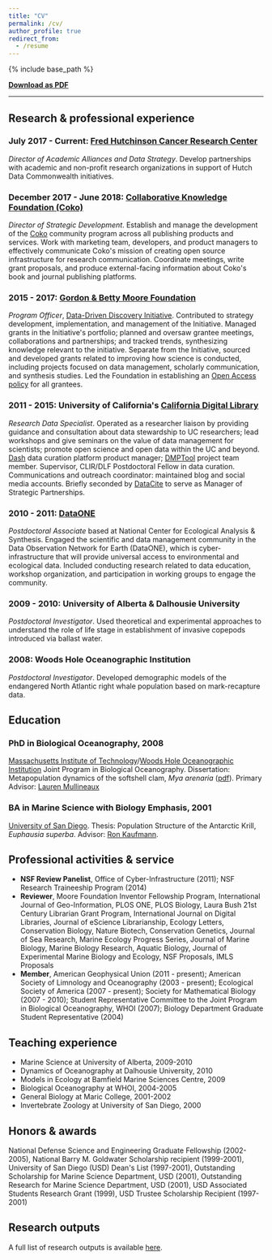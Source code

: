 ```yaml
---
title: "CV"
permalink: /cv/
author_profile: true
redirect_from:
  - /resume
---
```


{% include base_path %}

**[Download as PDF](https://strasser.github.io/files/cv.pdf)**

---

## Research & professional experience 

### July 2017 - Current: [Fred Hutchinson Cancer Research Center](http://fredhutch.org)

_Director of Academic Alliances and Data Strategy_. Develop partnerships with academic and non-profit research organizations in support of Hutch Data Commonwealth initiatives.

### December 2017 - June 2018: [Collaborative Knowledge Foundation (Coko)](http://coko.foundation)

_Director of Strategic Development_. Establish and manage the development of the [Coko](http://coko.foundation) community program across all publishing products and services. Work with marketing team, developers, and product managers to effectively communicate Coko's mission of creating open source infrastructure for research communication. Coordinate meetings, write grant proposals, and produce external-facing information about Coko's book and journal publishing platforms.


### 2015 - 2017: [Gordon & Betty Moore Foundation](http://www.moore.org)

_Program Officer_, [Data-Driven Discovery Initiative](http://www.moore.org/programs/science/data-driven-discovery). Contributed to strategy development, implementation, and management of the Initiative. Managed grants in the Initiative's portfolio; planned and oversaw grantee meetings, collaborations and partnerships; and tracked trends, synthesizing knowledge relevant to the initiative. Separate from the Initiative, sourced and developed grants related to improving how science is conducted, including projects focused on data management,  scholarly communication, and synthesis studies. Led the Foundation in establishing an [Open Access policy](https://www.moore.org/article-detail?newsUrlName=moore-foundation-rolls-out-new-open-access-policy) for all grantees.


### 2011 - 2015: University of California's [California Digital Library](http://cdlib.org)

_Research Data Specialist_. Operated as a researcher liaison by providing guidance and consultation about data stewardship to UC researchers; lead workshops and give seminars on the value of data management for scientists; promote open science and open data within the UC and beyond. [Dash](http://cdluc3.github.io/dash) data curation platform product manager; [DMPTool](http://dmptool.org) project team member. Supervisor, CLIR/DLF Postdoctoral Fellow in data curation. Communications and outreach coordinator: maintained blog and social media accounts. Briefly seconded by [DataCite](http://datacite.org) to serve as Manager of Strategic Partnerships.

### 2010 - 2011: [DataONE](http://dataone.org)

_Postdoctoral Associate_ based at National Center for Ecological Analysis & Synthesis. Engaged the scientific and data management community in the Data Observation Network for Earth (DataONE), which is cyber-infrastructure that will provide universal access to environmental and ecological data. Included conducting research related to data education, workshop organization, and participation in working groups to engage the community. 

### 2009 - 2010: University of Alberta & Dalhousie University

_Postdoctoral Investigator_. Used theoretical and experimental approaches to understand the role of life stage in establishment of invasive copepods introduced via ballast water.

### 2008: Woods Hole Oceanographic Institution

_Postdoctoral Investigator_. Developed demographic models of the endangered North Atlantic right whale population based on mark-recapture data.


## Education

### PhD in Biological Oceanography, 2008

[Massachusetts Institute of Technology](http://www.mit.edu/)/[Woods Hole Oceanographic Institution](http://www.whoi.edu) Joint Program in Biological Oceanography. Dissertation: Metapopulation dynamics of the softshell clam, _Mya arenaria_ ([pdf](/files/Strasser_thesis.pdf)). Primary Advisor: [Lauren Mullineaux](http://www.whoi.edu/profile.do?id=lmullineaux)

### BA in Marine Science with Biology Emphasis, 2001

[University of San Diego](http://www.sandiego.edu/). Thesis: Population Structure of the Antarctic Krill, _Euphausia superba_. Advisor: [Ron Kaufmann](http://home.sandiego.edu/~kaufmann/).

  
## Professional activities & service

- **NSF Review Panelist**, Office of Cyber-Infrastructure (2011); NSF Research Traineeship Program (2014)
- **Reviewer**,  Moore Foundation Inventor Fellowship Program, International Journal of Geo-Information, PLOS ONE, PLOS Biology, Laura Bush 21st Century Librarian Grant Program, International Journal on Digital Libraries, Journal of eScience Librarianship, Ecology Letters, Conservation Biology, Nature Biotech, Conservation Genetics, Journal of Sea Research, Marine Ecology Progress Series, Journal of Marine Biology, Marine Biology Research, Aquatic Biology, Journal of Experimental Marine Biology and Ecology, NSF Proposals, IMLS Proposals
- **Member**, American Geophysical Union (2011 - present); American Society of Limnology and Oceanography (2003 - present); Ecological Society of America (2007 - present); Society for Mathematical Biology (2007 - 2010); Student Representative Committee to the Joint Program in Biological Oceanography, WHOI (2007); Biology Department Graduate Student Representative (2004)


## Teaching experience

* Marine Science at University of Alberta, 2009-2010
* Dynamics of Oceanography at Dalhousie University, 2010
* Models in Ecology at Bamfield Marine Sciences Centre, 2009
* Biological Oceanography at WHOI, 2004-2005
* General Biology at Maric College, 2001-2002
* Invertebrate Zoology at University of San Diego, 2000


## Honors & awards

National Defense Science and Engineering Graduate Fellowship (2002-2005), National Barry M. Goldwater Scholarship recipient (1999-2001), University of San Diego (USD) Dean's List (1997-2001), Outstanding Scholarship for Marine Science Department, USD (2001), Outstanding Research for Marine Science Department, USD (2001), USD Associated Students Research Grant (1999), USD Trustee Scholarship Recipient (1997-2001) 


## Research outputs

A full list of research outputs is available [here](https://strasser.github.io/products/).

<!-- 
  <ul>{% for post in site.publications %}
    {% include archive-single-cv.html %}
  {% endfor %}</ul>
  
Talks
======
  <ul>{% for post in site.talks %}
    {% include archive-single-talk-cv.html %}
  {% endfor %}</ul>

-->
  
